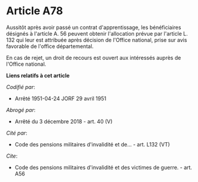# Article A78

Aussitôt après avoir passé un contrat d'apprentissage, les bénéficiaires désignés à l'article A. 56 peuvent obtenir
l'allocation prévue par l'article L. 132 qui leur est attribuée après décision de l'Office national, prise sur avis favorable
de l'office départemental.

En cas de rejet, un droit de recours est ouvert aux intéressés auprès de l'Office national.

**Liens relatifs à cet article**

_Codifié par_:

  - Arrêté 1951-04-24 JORF 29 avril 1951

_Abrogé par_:

  - Arrêté du 3 décembre 2018 - art. 40 (V)

_Cité par_:

  - Code des pensions militaires d'invalidité et de... - art. L132 (VT)

_Cite_:

  - Code des pensions militaires d'invalidité et des victimes de guerre. - art. A56
